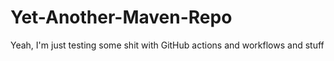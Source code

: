 # Yet-Another-Maven-Repo
Yeah, I'm just testing some shit with GitHub actions and workflows and stuff

